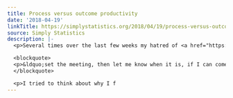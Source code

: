 ```yaml
---
title: Process versus outcome productivity
date: '2018-04-19'
linkTitle: https://simplystatistics.org/2018/04/19/process-versus-outcome/
source: Simply Statistics
description: |-
  <p>Several times over the last few weeks my hatred of <a href="https://doodle.com/">Doodle polls</a> has come up in meetings. I think the polling technology is great, but I&rsquo;m still frustrated by the polls. Someone asked what I&rsquo;d rather have happen and I said:</p>

  <blockquote>
  <p>&ldquo;set the meeting, then let me know when it is, if I can come I will. if i&rsquo;m not there then i&rsquo;m happy for you to decide without me&rdquo;</p>
  </blockquote>

  <p>I tried to think about why I f
---
```


